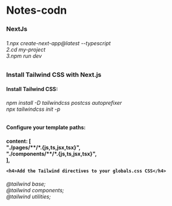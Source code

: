 # Notes-codn


<h3>NextJs </h3>
<h6>1.npx create-next-app@latest --typescript <br>
2.cd my-project <br>
3.npm run dev</h6> 


<h3>Install Tailwind CSS with Next.js</h3>

<h4>Install Tailwind CSS:</h4>

<h6>npm install -D tailwindcss postcss autoprefixer<br>
    npx tailwindcss init -p</h6>

<h4>Configure your template paths:<h4>
content: [<br>
    "./pages/**/*.{js,ts,jsx,tsx}",<br>
    "./components/**/*.{js,ts,jsx,tsx}",<br>
  ],

    <h4>Add the Tailwind directives to your globals.css CSS</h4>
    
 <h6>@tailwind base;<br>
@tailwind components;<br>
@tailwind utilities; <h6>
